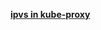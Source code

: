 
**[ipvs in kube-proxy](https://github.com/kubernetes/kubernetes/blob/master/pkg/proxy/ipvs/proxier.go)**


